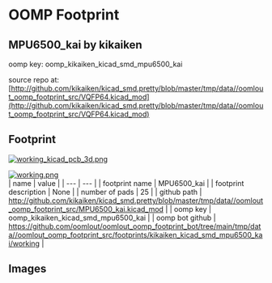 # OOMP Footprint  
## MPU6500_kai  by kikaiken  
  
oomp key: oomp_kikaiken_kicad_smd_mpu6500_kai  
  
source repo at: [http://github.com/kikaiken/kicad_smd.pretty/blob/master/tmp/data//oomlout_oomp_footprint_src/VQFP64.kicad_mod](http://github.com/kikaiken/kicad_smd.pretty/blob/master/tmp/data//oomlout_oomp_footprint_src/VQFP64.kicad_mod)  
## Footprint  
  
[![working_kicad_pcb_3d.png](working_kicad_pcb_3d_600.png)](working_kicad_pcb_3d.png)  
  
[![working.png](working_600.png)](working.png)  
| name | value | 
| --- | --- | 
| footprint name | MPU6500_kai | 
| footprint description | None | 
| number of pads | 25 | 
| github path | http://github.com/kikaiken/kicad_smd.pretty/blob/master/tmp/data//oomlout_oomp_footprint_src/MPU6500_kai.kicad_mod | 
| oomp key | oomp_kikaiken_kicad_smd_mpu6500_kai | 
| oomp bot github | https://github.com/oomlout/oomlout_oomp_footprint_bot/tree/main/tmp/data//oomlout_oomp_footprint_src/footprints/kikaiken_kicad_smd_mpu6500_kai/working | 
## Images  
